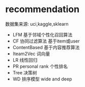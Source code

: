 #  recommendation 
  数据集来源: uci,kaggle,sklearn
- LFM   基于邻域个性化召回算法
- CF     协同过滤算法    基于item或user
- ContentBased  基于内容推荐算法
- Iteam2Vec     词向量
- LR    线性回归
- PR  personal rank   个性排名
- Tree 决策树
- WD   排序模型    wide and deep

